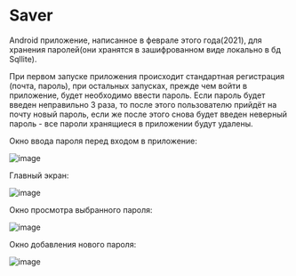# Saver
Android приложение, написанное в феврале этого года(2021), для хранения паролей(они хранятся в зашифрованном виде локально в бд Sqllite).


При первом запуске приложения происходит стандартная регистрация (почта, пароль), при остальных запусках, прежде чем войти в приложение, будет необходимо ввести пароль.
Если пароль будет введен неправильно 3 раза, то после этого пользователю прийдёт на почту новый пароль,
если же после этого снова будет введен неверный пароль - все пароли хранящиеся в приложении будут удалены.

Окно ввода пароля перед входом в приложение:

![image](https://user-images.githubusercontent.com/71173909/127316847-448161a7-07c1-4582-8aa7-663ca8488116.png)

Главный экран:

![image](https://user-images.githubusercontent.com/71173909/127317038-2e5dba04-8779-4bdd-b8e6-de6dde36102c.png)

Окно просмотра выбранного пароля:

![image](https://user-images.githubusercontent.com/71173909/127317138-8a89e53f-a497-4d3b-b141-f1915d4bc039.png)

Окно добавления нового пароля:

![image](https://user-images.githubusercontent.com/71173909/127317182-16d4f900-fa88-4e23-a50d-9f539a63cf95.png)
